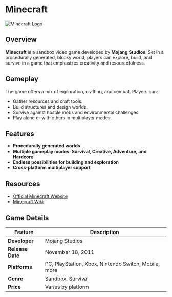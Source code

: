 # Minecraft

![Minecraft Logo](https://image.ceneostatic.pl/data/products/77736066/i-minecraft-windows-10-edition-digital.jpg)


## Overview

**Minecraft** is a sandbox video game developed by **Mojang Studios**. Set in a procedurally generated, blocky world, players can explore, build, and survive in a game that emphasizes creativity and resourcefulness.

## Gameplay

The game offers a mix of exploration, crafting, and combat. Players can:

- Gather resources and craft tools.
- Build structures and design worlds.
- Survive against hostile mobs and environmental challenges.
- Play alone or with others in multiplayer modes.

## Features

- **Procedurally generated worlds**
- **Multiple gameplay modes: Survival, Creative, Adventure, and Hardcore**
- **Endless possibilities for building and exploration**
- **Cross-platform multiplayer support**

## Resources

- [Official Minecraft Website](https://www.minecraft.net)
- [Minecraft Wiki](https://minecraft.fandom.com/wiki/Minecraft)

## Game Details

| Feature        | Description            |
|----------------|------------------------|
| **Developer**  | Mojang Studios         |
| **Release Date** | November 18, 2011    |
| **Platforms**  | PC, PlayStation, Xbox, Nintendo Switch, Mobile, more |
| **Genre**      | Sandbox, Survival      |
| **Price**      | Varies by platform     |
